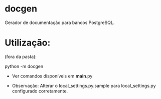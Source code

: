 docgen
======

Gerador de documentação para bancos PostgreSQL.

# Utilização:

(fora da pasta):

python -m docgen <comando>

* Ver comandos disponíveis em __main__.py

* Observação: Alterar o local_settings.py.sample para local_settings.py configurado corretamente.
